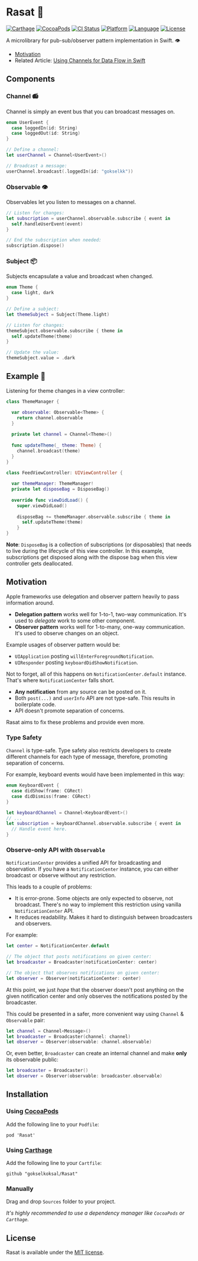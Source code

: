 # Rasat :tokyo_tower:

[![Carthage](https://img.shields.io/badge/Carthage-compatible-4BC51D.svg?style=flat)](https://github.com/Carthage/Carthage)
[![CocoaPods](https://img.shields.io/cocoapods/v/Rasat.svg?style=flat)](http://cocoapods.org/pods/Rasat)
[![CI Status](http://img.shields.io/travis/gokselkoksal/Rasat.svg?style=flat)](https://travis-ci.org/gokselkoksal/Rasat)
[![Platform](https://img.shields.io/cocoapods/p/Rasat.svg?style=flat)](http://cocoadocs.org/docsets/Rasat)
[![Language](https://img.shields.io/badge/swift-4.2-orange.svg)](http://swift.org)
[![License](https://img.shields.io/badge/license-MIT-lightgrey.svg)](https://github.com/gokselkoksal/Rasat/blob/master/LICENSE.txt)

A microlibrary for pub-sub/observer pattern implementation in Swift. :eye:

* [Motivation](https://github.com/gokselkoksal/Rasat#motivation)
* Related Article: [Using Channels for Data Flow in Swift](https://medium.com/developermind/using-channels-for-data-flow-in-swift-14bbdf27b471)

## Components

### Channel :radio:
Channel is simply an event bus that you can broadcast messages on.

```swift
enum UserEvent {
  case loggedIn(id: String)
  case loggedOut(id: String)
}

// Define a channel:
let userChannel = Channel<UserEvent>()

// Broadcast a message:
userChannel.broadcast(.loggedIn(id: "gokselkk"))
```

### Observable :eye:

Observables let you listen to messages on a channel.

```swift
// Listen for changes:
let subscription = userChannel.observable.subscribe { event in
  self.handleUserEvent(event)
}

// End the subscription when needed:
subscription.dispose()
```

### Subject :package:

Subjects encapsulate a value and broadcast when changed.

```swift
enum Theme {
  case light, dark
}

// Define a subject:
let themeSubject = Subject(Theme.light)

// Listen for changes:
themeSubject.observable.subscribe { theme in
  self.updateTheme(theme)
}

// Update the value:
themeSubject.value = .dark
```

## Example :japanese_castle:

Listening for theme changes in a view controller:

```swift
class ThemeManager {

  var observable: Observable<Theme> {
    return channel.observable
  }
  
  private let channel = Channel<Theme>()
  
  func updateTheme(_ theme: Theme) {
    channel.broadcast(theme)
  }
}

class FeedViewController: UIViewController {
  
  var themeManager: ThemeManager!
  private let disposeBag = DisposeBag()
  
  override func viewDidLoad() {
    super.viewDidLoad()
    
    disposeBag += themeManager.observable.subscribe { theme in
      self.updateTheme(theme)
    }
}
```
**Note**: `DisposeBag` is a collection of subscriptions (or disposables) that needs to live during the lifecycle of this view controller. In this example, subscriptions get disposed along with the dispose bag when this view controller gets deallocated.

## Motivation

Apple frameworks use delegation and observer pattern heavily to pass information around. 

* **Delegation pattern** works well for 1-to-1, two-way communication. It's used to _delegate_ work to some other component.
* **Observer pattern** works well for 1-to-many, one-way communication. It's used to observe changes on an object.
 
Example usages of observer pattern would be:

* `UIApplication` posting `willEnterForegroundNotification`. 
* `UIResponder` posting `keyboardDidShowNotification`.

Not to forget, all of this happens on `NotificationCenter.default` instance. That's where `NotificationCenter` falls short.

* **Any notification** from any source can be posted on it.
* Both `post(...)` and `userInfo` API are not type-safe. This results in boilerplate code.
* API doesn't promote separation of concerns.

Rasat aims to fix these problems and provide even more.

### Type Safety

`Channel` is type-safe. Type safety also restricts developers to create different channels for each type of message, therefore, promoting separation of concerns.

For example, keyboard events would have been implemented in this way:

```swift
enum KeyboardEvent {
  case didShow(frame: CGRect)
  case didDismiss(frame: CGRect)
}

let keyboardChannel = Channel<KeyboardEvent>()
// ...
let subscription = keyboardChannel.observable.subscribe { event in
  // Handle event here.
}
```

### Observe-only API with `Observable`

`NotificationCenter` provides a unified API for broadcasting and observation. If you have a `NotificationCenter` instance, you can either broadcast or observe without any restriction. 

This leads to a couple of problems:

* It is error-prone. Some objects are only expected to observe, not broadcast. There's no way to implement this restriction using vanilla `NotificationCenter` API.
* It reduces readability. Makes it hard to distinguish between broadcasters and observers.

For example:

```swift
let center = NotificationCenter.default

// The object that posts notifications on given center:
let broadcaster = Broadcaster(notificationCenter: center)

// The object that observes notifications on given center: 
let observer = Observer(notificationCenter: center)
```

At this point, we just _hope_ that the observer doesn't post anything on the given notification center and only observes the notifications posted by the broadcaster.

This could be presented in a safer, more convenient way using `Channel` & `Observable` pair:

```swift
let channel = Channel<Message>()
let broadcaster = Broadcaster(channel: channel)
let observer = Observer(observable: channel.observable)
```

Or, even better, `Broadcaster` can create an internal channel and make **only** its observable public:

```swift
let broadcaster = Broadcaster()
let observer = Observer(observable: broadcaster.observable)
```

## Installation

### Using [CocoaPods](https://github.com/CocoaPods/CocoaPods)

Add the following line to your `Podfile`:
```
pod 'Rasat'
```

### Using [Carthage](https://github.com/Carthage/Carthage)

Add the following line to your `Cartfile`:
```
github "gokselkoksal/Rasat"
```

### Manually

Drag and drop `Sources` folder to your project. 

*It's highly recommended to use a dependency manager like `CocoaPods` or `Carthage`.*

## License
Rasat is available under the [MIT license](https://github.com/gokselkoksal/Rasat/blob/master/LICENSE).
